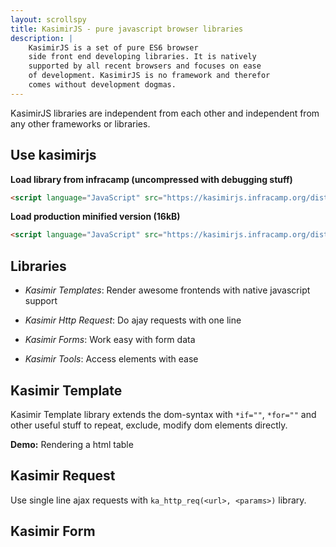 ```yaml
---
layout: scrollspy
title: KasimirJS - pure javascript browser libraries
description: |
    KasimirJS is a set of pure ES6 browser
    side front end developing libraries. It is natively
    supported by all recent browsers and focuses on ease
    of development. KasimirJS is no framework and therefor
    comes without development dogmas.    
---
```


KasimirJS libraries are independent from each other and 
independent from any other frameworks or libraries.

## Use kasimirjs

**Load library from infracamp (uncompressed with debugging stuff)**

```html
<script language="JavaScript" src="https://kasimirjs.infracamp.org/dist/v1/kasmirjs.full.js"></script>
```

**Load production minified version (16kB)**
```html
<script language="JavaScript" src="https://kasimirjs.infracamp.org/dist/v1/kasmirjs.full-min.js"></script>
```

## Libraries

- *Kasimir Templates*: Render awesome frontends with native javascript support

- *Kasimir Http Request*: Do ajay requests with one line

- *Kasimir Forms*: Work easy with form data

- *Kasimir Tools*: Access elements with ease

## Kasimir Template

Kasimir Template library extends the dom-syntax with `*if=""`, `*for=""` and other
useful stuff to repeat, exclude, modify dom elements directly.

**Demo:** Rendering a html table

<template is="ka-include" src="/ka-demo/tpl-table.html" auto></template>


## Kasimir Request

Use single line ajax requests with `ka_http_req(<url>, <params>)` library.

<template is="ka-include" src="/ka-demo/req-base.html" auto></template>

## Kasimir Form



<template is="ka-include" src="/ka-demo/form-base.html" auto></template>